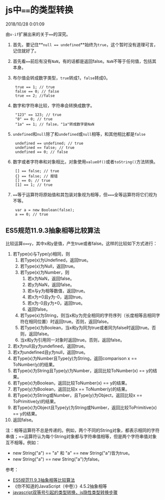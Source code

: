 # js中`==`的类型转换 #
2018/10/28 0:01:09 

由`v-if`扩展出来的关于`==`的深究。

1. 首先，要记住**`null == undefined`**始终为`true`，这个暂时没有道理可言，记住就好了。
2. 首先看`==`前后有没有`NaN`，有的话都是返回false。`NaN`不等于任何值，包括其本身。
3. 布尔值会转成数字类型，`true`转成1，`false`转成0。

		true == 1; // true
		false == 0; // false
		true == 2; //false
4. 数字和字符串比较，字符串会转换成数字。

		"123" == 123; // true
		"0" == 0; // true
		"1a" == 1; // false，"1a"转成数字是NaN
5. `undefined`和`null`除了和`undefined`或`null`相等，和其他相比都是`false`

		undefined == undefined; // true
		undefined == false; // true
		undefined == 0; // false
3. 数字或者字符串和对象相比，对象使用`valueOf()`或者`toString()`方法转换。
		
		[] == false; // true
		{} == false; // 报错
		[] == 0; // true
		[1] == 1; // true
5. `==`等于运算符将原始值和其包装对象视为相等，但`===`全等运算符将它们视为不等。

		var a = new Boolean(false);
		a == 0; // true

## ES5规范11.9.3抽象相等比较算法 ##
比较运算`x==y`，其中x和y是值，产生true或者false。这样的比较如下方式进行：

1. 若Type(x)与Type(y)相同，则
	1. 若Type(x)为Undefined，返回true。
	2. 若Type(x)为Null，返回true。
	3. 若Type(x)为Number，则
		1. 若x为NaN，返回false。
		2. 若y为NaN，返回false。
		3. 若x与y为相等数值，返回true。
		4. 若x为+0且y为-0，返回true。
		5. 若x为-0且y为+0，返回true。
		6. 返回false。
	4. 若Type(x)为String，则当x和y为完全相同的字符序列（长度相等且相同字符在相同位置）时返回true。否则，返回false。
	5. 若Type(x)为Boolean，当x和y为同为true或者同为false时返回true。否则，返回false。
	6. 当x和y为引用同一对象时返回true。否则，返回false。
2. 若x为null且y为undefined，返回true。
3. 若x为undefined且y为null，返回true。
4. 若Type(x)为Number且Type(y)为String，返回comparison x == ToNumber(y)的结果。
5. 若Type(x)为String且Type(y)为Number，返回比较ToNumber(x) == y的结果。
6. 若Type(x)为Boolean，返回比较ToNumber(x) == y的结果。
7. 若Type(y)为Boolean，返回比较x == ToNumber(y)的结果。
8. 若Type(x)为String或Number，且Type(y)为Object，返回比较x == ToPrimitive(y)的结果。
9. 若Type(x)为Object且Type(y)为String或Number，返回比较ToPrimitive(x) == y的结果。
10. 返回false。

注：相等运算符不总是传递的。例如，两个不同的String对象，都表示相同的字符串值；==运算符认为每个String对象都与字符串值相等，但是两个字符串值对象互不相等。例如：
	
- new String("a") == "a" 和 "a" == new String("a")皆为true。
- new String("a") == new String("a")为false。


参考：

- [ES5规范11.9.3抽象相等比较算法](http://lzw.me/pages/ecmascript/#203)
- 《你不知道的JavaScript（中卷）》4.5.2抽象相等
- [javascript双等号引起的类型转换，js隐性类型转换步骤](https://www.haorooms.com/post/js_yinxingleixing)
